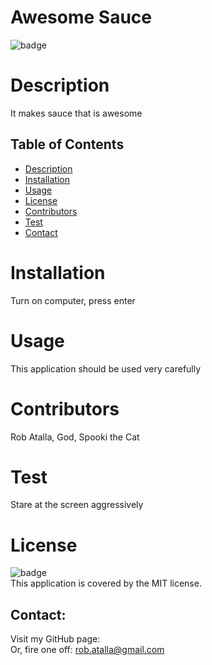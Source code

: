 # Awesome Sauce
  
  ![badge](https://img.shields.io/badge/license-MIT-brightgreen)<br/>
  
  
  # Description
  
   It makes sauce that is awesome

  ## Table of Contents
  - [Description](#description)
  - [Installation](#installation)
  - [Usage](#usage)
  - [License](#license)
  - [Contributors](#contributors)
  - [Test](#test)
  - [Contact](#contact)

  # Installation
  Turn on computer, press enter
 
  # Usage
  This application should be used very carefully
  
  # Contributors
  Rob Atalla, God, Spooki the Cat
  
  # Test
  Stare at the screen aggressively
  
  # License
  ![badge](https://img.shields.io/badge/license-MIT-brightgreen)
  <br/>
  This application is covered by the MIT license. 

  ## Contact:
  Visit my GitHub page: <a href="https://github.com/ratalla816/"></a>
  <br/>
  Or, fire one off: <a href="mailto:rob.atalla@gmail.com">rob.atalla@gmail.com</a><br>
 